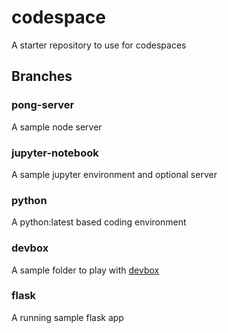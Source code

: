 # codespace
A starter repository to use for codespaces

## Branches

### pong-server
A sample node server

### jupyter-notebook
A sample jupyter environment and optional server

### python
A python:latest based coding environment

### devbox

A sample folder to play with [devbox](https://github.com/jetpack-io/devboxh)

### flask
A running sample flask app